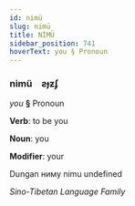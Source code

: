 ```yaml
---
id: nimü
slug: nimü
title: NİMÜ
sidebar_position: 741
hoverText: you § Pronoun
---
```


### nimü&emsp;<span kind="abugida">ƨɟƶʄ</span>

*you* **§** Pronoun

**Verb**: to be you

**Noun**: you

**Modifier**: your

Dungan ниму nimu undefined

*Sino-Tibetan Language Family*